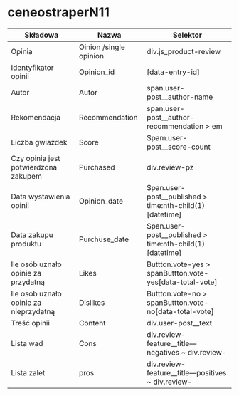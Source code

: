 # ceneostraperN11
| Składowa | Nazwa | Selektor |
| --- | --- | --- |
| Opinia | Oinion /single opinion | div.js\_product-review |
| Identyfikator opinii | Opinion\_id | [data-entry-id] |
| Autor | Autor | span.user-post\_\_author-name |
| Rekomendacja | Recommendation | span.user-post\_\_author-recommendation \> em |
| Liczba gwiazdek | Score | Spam.user-post\_\_score-count |
| Czy opinia jest potwierdzona zakupem | Purchased | div.review-pz |
| Data wystawienia opinii | Opinion\_date | Span.user-post\_\_published \> time:nth-child(1)[datetime] |
| Data zakupu produktu | Purchuse\_date | Span.user-post\_\_published \> time:nth-child(1)[datetime] |
| Ile osób uznało opinie za przydatną | Likes | Buttton.vote-yes \> spanButtton.vote-yes[data-total-vote] |
| Ile osób uznało opinie za nieprzydatną | Dislikes | Buttton.vote-no \> spanButtton.vote-no[data-total-vote] |
| Treść opinii | Content | div.user-post\_\_text |
| Lista wad | Cons | div.review-feature\_\_title—negatives ~ div.review- |
| Lista zalet | pros | div.review-feature\_\_title—positives ~ div.review- |